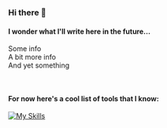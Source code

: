 ### Hi there 👋

<!--
**s00240122/s00240122** is a ✨ _special_ ✨ repository because its `README.md` (this file) appears on your GitHub profile.

Here are some ideas to get you started:

- 🔭 I’m currently working on ...
- 🌱 I’m currently learning ...
- 👯 I’m looking to collaborate on ...
- 🤔 I’m looking for help with ...
- 💬 Ask me about ...
- 📫 How to reach me: ...
- 😄 Pronouns: ...
- ⚡ Fun fact: ...
-->

#### I wonder what I'll write here in the future...
Some info\
A bit more info\
And yet something

<br>

#### For now here's a cool list of tools that I know:

[![My Skills](https://skillicons.dev/icons?i=py,cs,flask,html,css,c,discord,bots,latex,mongodb)](https://skillicons.dev)
